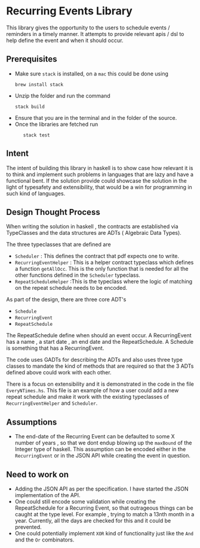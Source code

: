 # Recurring Events Library

   This library gives the opportunity to the users to schedule events / reminders in a timely manner. It attempts to provide relevant apis / dsl to help define the event and when it should occur.

## Prerequisites

* Make sure `stack` is installed, on a `mac` this could be done using
    ```
    brew install stack
    ```
* Unzip the folder and run the command
    ```
    stack build
    ```
* Ensure that you are in the terminal and in the folder of the source.
* Once the libraries are fetched run
    ```
       stack test
     ```

## Intent
  The intent of building this library in haskell is to show case how relevant it is to think and implement such problems in languages that are lazy and have a functional bent. If the solution provide could showcase the solution in the light of typesafety and extensibility, that would be a win for programming in such kind of languages.

## Design Thought Process

When writing the solution in haskell , the contracts are established via TypeClasses and the data structures are ADTs ( Algebraic Data Types).

The three typeclasses that are defined are

* `Scheduler` : This defines the contract that pdf expects one to write.
* `RecurringEventHelper` : This is a helper contract typeclass which defines a function `getAllOcc`. This is the only function that is needed for all the other functions defined in the `Scheduler` typeclass.
* `RepeatScheduleHelper` :This is the typeclass where the logic of matching on the repeat schedule needs to be encoded.

As part of the design, there are three core ADT's

* `Schedule`
* `RecurringEvent`
* `RepeatSchedule`

The RepeatSchedule define when should an event occur. A RecurringEvent has a name , a start date , an end date and the RepeatSchedule. A Schedule is something that has a RecurringEvent.

The code uses GADTs for describing the ADTs and also uses three type classes to mandate the kind of methods that are required so that the 3 ADTs defined above could work with each other.

There is a focus on extensibility and it is demonstrated in the code in the file `EveryNTimes.hs`. This file is an example of how a user could add a new repeat schedule and make it work with the existing typeclasses of `RecurringEventHelper` and `Scheduler`.

## Assumptions

* The end-date of the Recurring Event can be defaulted to some X number of years , so that we dont endup blowing up the `maxBound` of the Integer type of haskell. This assumption can be encoded either in the `RecurringEvent` or in the JSON API while creating the event in question.

## Need to work on

* Adding the JSON API as per the specification. I have started the JSON implementation of the API.
* One could still encode some validation while creating the RepeatSchedule for a Recurring Event, so that outrageous things can be caught at the type level. For example , trying to match a 13nth month in a year. Currently, all the days are checked for this and it could be prevented.
* One could potentially implement `XOR` kind of functionality just like the `And` and the `Or` combinators.

